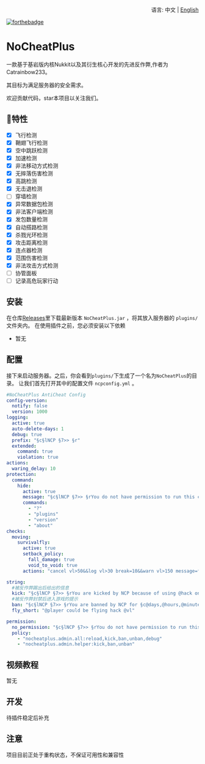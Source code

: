 <div align="right">
  语言:
  中文 | 
  <a title="English" href="/README_EN.md">English</a>
</div>

[![forthebadge](https://forthebadge.com/images/badges/made-with-java.svg)](https://forthebadge.com)
# NoCheatPlus
一款基于基岩版内核Nukkit以及其衍生核心开发的先进反作弊,作者为Catrainbow233。

其目标为满足服务器的安全需求。

欢迎贡献代码，star本项目以关注我们。
## 🎉特性
- [x] 飞行检测
- [x] 鞘翅飞行检测
- [x] 空中跳跃检测
- [x] 加速检测
- [x] 非法移动方式检测
- [x] 无摔落伤害检测
- [x] 高跳检测
- [x] 无击退检测
- [ ] 穿墙检测
- [x] 异常数据包检测
- [x] 非法客户端检测
- [x] 发包数量检测
- [x] 自动搭路检测
- [x] 杀戮光环检测
- [x] 攻击距离检测
- [x] 连点器检测
- [x] 范围伤害检测
- [x] 非法攻击方式检测
- [ ] 协管面板
- [ ] 记录高危玩家行动

## 安装

在仓库[Releases](https://github.com/Physical-Science-Academy/NoCheatPlus/releases)里下载最新版本 `NoCheatPlus.jar` ，将其放入服务器的 `plugins/` 文件夹内。
在使用插件之前，您必须安装以下依赖
 
- 暂无

## 配置

接下来启动服务器。之后，你会看到`plugins/`下生成了一个名为`NoCheatPlus`的目录。
让我们首先打开其中的配置文件 `ncpconfig.yml` 。
~~~yaml
#NoCheatPlus AntiCheat Config
config-version:
  notify: false
  version: 1000
logging:
  active: true
  auto-delete-days: 1
  debug: true
  prefix: "§c§lNCP §7>> §r"
  extended:
    command: true
    violation: true
actions:
  waring_delay: 10
protection:
  command:
    hide:
      active: true
      message: "§c§lNCP §7>> §rYou do not have permission to run this command."
      commands:
        - "?"
        - "plugins"
        - "version"
        - "about"
checks:
  moving:
    survivalfly:
      active: true
      setback_policy:
        fall_damage: true
        void_to_void: true
      actions: "cancel vl>50&&log vl>30 break=10&&warn vl>150 message=fly_short&&kick vl>200&&ban repeat=3 time=3,0,0"

string:
  #被反作弊踢出后给出的信息
  kick: "§c§lNCP §7>> §rYou are kicked by NCP because of using @hack on server@next"
  #被反作弊封禁后进入游戏的提示
  ban: "§c§lNCP §7>> §rYou are banned by NCP for §c@days,@hours,@minutes,@seconds§r because of using @hack @nextEndTime: @end"
  fly_short: "@player could be flying hack @vl"

permission:
  no_permission: "§c§lNCP §7>> §rYou do not have permission to run this command."
  policy:
    - "nocheatplus.admin.all:reload,kick,ban,unban,debug"
    - "nocheatplus.admin.helper:kick,ban,unban"
~~~

## 视频教程
暂无

## 开发

待插件稳定后补充

## 注意

项目目前正处于重构状态，不保证可用性和兼容性

